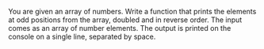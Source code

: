 You are given an array of numbers. Write a function that prints the 
elements at odd positions from the array,
doubled and in reverse order.
The input comes as an array of number elements.
The output is printed on the console on a single line, separated by space.
